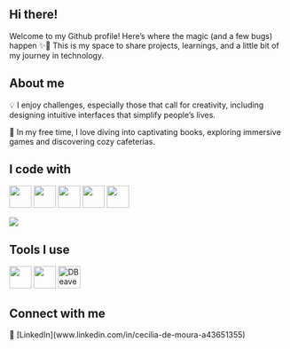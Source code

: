 <h2>Hi there!</h2>

<p>
  Welcome to my Github profile! Here’s where the magic (and a few bugs) happen ✨🐞
  This is my space to share projects, learnings, and a little bit of my journey in technology.
</p>

<h2>About me</h2>
<p>💡 I enjoy challenges, especially those that call for creativity, including designing intuitive interfaces that simplify people’s lives.</p>
<p>🧡 In my free time, I love diving into captivating books, exploring immersive games and discovering cozy cafeterias.</p>

<h2>I code with</h2>
<p>
  <img src="https://cdn.jsdelivr.net/gh/devicons/devicon/icons/javascript/javascript-original.svg" width="40px"/>
  <img src="https://cdn.jsdelivr.net/gh/devicons/devicon/icons/html5/html5-original.svg" width="40px"/>
  <img src="https://cdn.jsdelivr.net/gh/devicons/devicon/icons/css3/css3-original.svg" width="40px"/>
  <img src="https://cdn.jsdelivr.net/gh/devicons/devicon/icons/java/java-original.svg" width="40px"/>
  <img src="https://cdn.jsdelivr.net/gh/devicons/devicon/icons/postgresql/postgresql-original.svg" width="40px"/>
</p>

<p>
  <img src="https://github-readme-stats.vercel.app/api/top-langs/?username=cecimoura&layout=compact&langs_count=10&theme=radical"/>
</p>

<h2>Tools I use</h2>
<p>
  <img src="https://cdn.jsdelivr.net/gh/devicons/devicon/icons/figma/figma-original.svg" width="40px"/>
  <img src="https://cdn.jsdelivr.net/gh/devicons/devicon/icons/postman/postman-original.svg" width="40px"/>
  <img src="https://img.icons8.com/ios-filled/50/000000/database.png" width="40px" title="DBeaver"/>
</p>

<h2>Connect with me</h2>
🔗 [LinkedIn](www.linkedin.com/in/cecilia-de-moura-a43651355)


